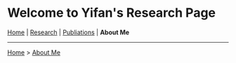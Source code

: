 # Welcome to Yifan's Research Page

[Home](/) | [Research](/research/) | [Publiations](/publications/) | **About Me**

---

[Home](/) > [About Me](/aboutme/)
